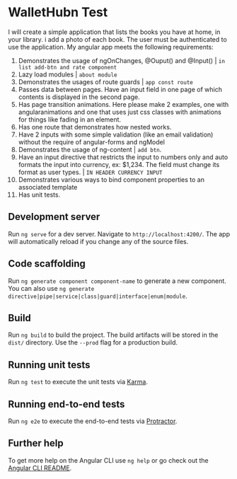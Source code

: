 # WalletHubn Test
 I will create a simple application that lists the books you have at home, in your library. i add a photo of each book. The user must be authenticated to use the application.
 My angular app meets the following requirements:
1) Demonstrates the usage of ngOnChanges, @Ouput() and @Input() | `in list add-btn and rate component`
2) Lazy load modules | `about module`
3) Demonstrates the usages of route guards | `app const route`
4) Passes data between pages. Have an input field in one page of which contents is
displayed in the second page.
5) Has page transition animations. Here please make 2 examples, one with angularanimations and one that uses just css classes with animations for things like fading in an
element.
6) Has one route that demonstrates how nested <router-outlet> works.
7) Have 2 inputs with some simple validation (like an email validation) without the require
of angular-forms and ngModel
8) Demonstrates the usage of ng-content | `add btn`.
9) Have an input directive that restricts the input to numbers only and auto formats the input
into currency, ex: $1,234. The field must change its format as user types. | `IN HEADER CURRENCY INPUT`
10) Demonstrates various ways to bind component properties to an associated template
11) Has unit tests.


## Development server

Run `ng serve` for a dev server. Navigate to `http://localhost:4200/`. The app will automatically reload if you change any of the source files.

## Code scaffolding

Run `ng generate component component-name` to generate a new component. You can also use `ng generate directive|pipe|service|class|guard|interface|enum|module`.

## Build

Run `ng build` to build the project. The build artifacts will be stored in the `dist/` directory. Use the `--prod` flag for a production build.

## Running unit tests

Run `ng test` to execute the unit tests via [Karma](https://karma-runner.github.io).

## Running end-to-end tests

Run `ng e2e` to execute the end-to-end tests via [Protractor](http://www.protractortest.org/).

## Further help

To get more help on the Angular CLI use `ng help` or go check out the [Angular CLI README](https://github.com/angular/angular-cli/blob/master/README.md).

